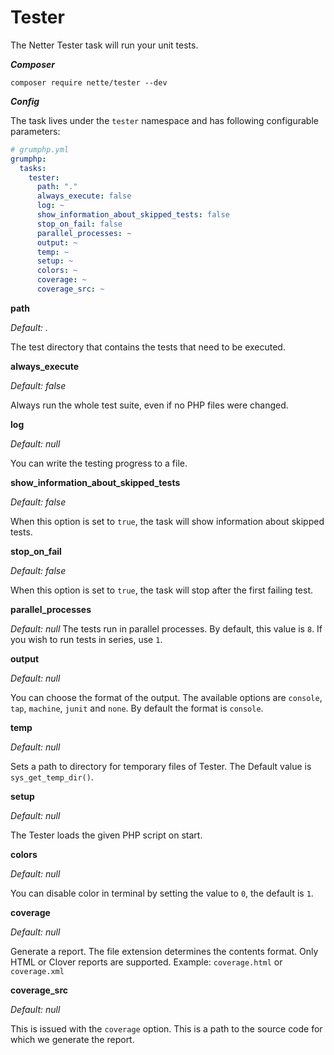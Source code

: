# Tester

The Netter Tester task will run your unit tests.

***Composer***

```
composer require nette/tester --dev
```

***Config***

The task lives under the `tester` namespace and has following configurable parameters:

```yaml
# grumphp.yml
grumphp:
  tasks:
    tester:
      path: "."
      always_execute: false
      log: ~
      show_information_about_skipped_tests: false
      stop_on_fail: false
      parallel_processes: ~
      output: ~
      temp: ~
      setup: ~
      colors: ~
      coverage: ~
      coverage_src: ~
```

**path**

*Default: .*

The test directory that contains the tests that need to be executed.

**always_execute**

*Default: false*

Always run the whole test suite, even if no PHP files were changed.

**log**

*Default: null*

You can write the testing progress to a file.

**show_information_about_skipped_tests**

*Default: false*

When this option is set to `true`, the task will show information about skipped tests.

**stop_on_fail**

*Default: false*

When this option is set to `true`, the task will stop after the first failing test.

**parallel_processes**

*Default: null*
The tests run in parallel processes. By default, this value is `8`. If you wish to run tests in series, use `1`.

**output**

*Default: null*

You can choose the format of the output. The available options are `console`, `tap`, `machine`, `junit` and `none`. By default the format is `console`.

**temp**
   
*Default: null*

Sets a path to directory for temporary files of Tester. The Default value is `sys_get_temp_dir()`.

**setup**

*Default: null*

The Tester loads the given PHP script on start.

**colors**

*Default: null*

You can disable color in terminal by setting the value to `0`, the default is `1`.

**coverage**

*Default: null*

Generate a report. The file extension determines the contents format. Only HTML or Clover reports are supported.
Example: `coverage.html` or `coverage.xml`

**coverage_src**

*Default: null*

This is issued with the `coverage` option. This is a path to the source code for which we generate the report.
